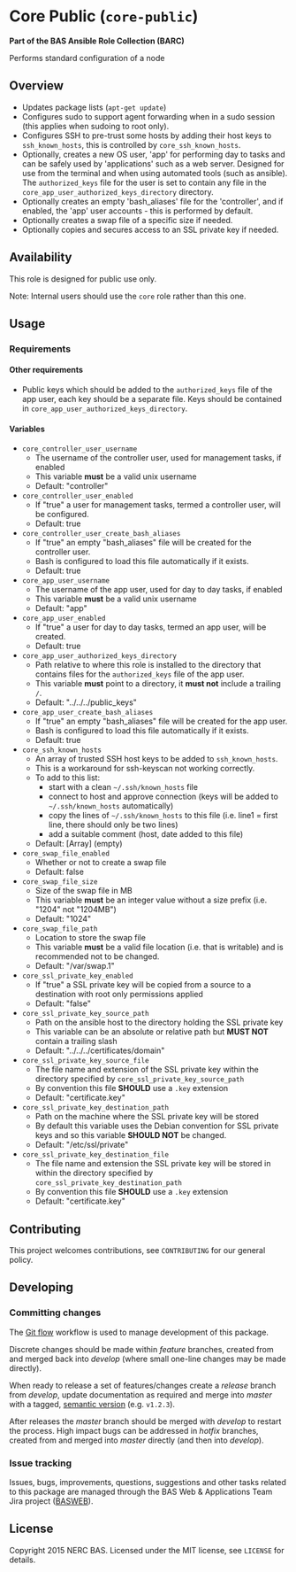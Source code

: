 # Core Public (`core-public`)

**Part of the BAS Ansible Role Collection (BARC)**

Performs standard configuration of a node

## Overview

* Updates package lists (`apt-get update`)
* Configures sudo to support agent forwarding when in a sudo session (this applies when sudoing to root only).
* Configures SSH to pre-trust some hosts by adding their host keys to `ssh_known_hosts`, this is controlled by `core_ssh_known_hosts`.
* Optionally, creates a new OS user, 'app' for performing day to tasks and can be safely used by 'applications' such as a web server. Designed for use from the terminal and when using automated tools (such as ansible). The `authorized_keys` file for the user is set to contain any file in the `core_app_user_authorized_keys_directory` directory.
* Optionally creates an empty 'bash_aliases' file for the 'controller', and if enabled, the 'app' user accounts - this is performed by default.
* Optionally creates a swap file of a specific size if needed.
* Optionally copies and secures access to an SSL private key if needed.

## Availability

This role is designed for public use only.

Note: Internal users should use the `core` role rather than this one.

## Usage

### Requirements

#### Other requirements

* Public keys which should be added to the `authorized_keys` file of the app user, each key should be a separate file. Keys should be contained in  `core_app_user_authorized_keys_directory`.

#### Variables

* `core_controller_user_username`
	* The username of the controller user, used for management tasks, if enabled
	* This variable **must** be a valid unix username
	* Default: "controller"
* `core_controller_user_enabled`
	* If "true" a user for management tasks, termed a controller user, will be configured.
	* Default: true
* `core_controller_user_create_bash_aliases`
    * If "true" an empty "bash_aliases" file will be created for the controller user.
    * Bash is configured to load this file automatically if it exists.
    * Default: true
* `core_app_user_username`
	* The username of the app user, used for day to day tasks, if enabled
	* This variable **must** be a valid unix username
	* Default: "app"
* `core_app_user_enabled`
	* If "true" a user for day to day tasks, termed an app user, will be created.
	* Default: true
* `core_app_user_authorized_keys_directory`
	* Path relative to where this role is installed to the directory that contains files for the `authorized_keys` file of the app user.
	* This variable **must** point to a directory, it **must not** include a trailing `/`.
	* Default: "../../../public_keys"
* `core_app_user_create_bash_aliases`
    * If "true" an empty "bash_aliases" file will be created for the app user.
    * Bash is configured to load this file automatically if it exists.
    * Default: true
* `core_ssh_known_hosts`
	* An array of trusted SSH host keys to be added to `ssh_known_hosts`.
	* This is a workaround for ssh-keyscan not working correctly.
    * To add to this list:
        * start with a clean `~/.ssh/known_hosts` file
        * connect to host and approve connection (keys will be added to `~/.ssh/known_hosts` automatically)
        * copy the lines of `~/.ssh/known_hosts` to this file (i.e. line1 = first line, there should only be two lines)
        * add a suitable comment (host, date added to this file)
    * Default: [Array]  (empty)
* `core_swap_file_enabled`
    * Whether or not to create a swap file
    * Default: false
* `core_swap_file_size`
    * Size of the swap file in MB
    * This variable **must** be an integer value without a size prefix (i.e. "1204" not "1204MB")
    * Default: "1024"
* `core_swap_file_path`
    * Location to store the swap file
    * This variable **must** be a valid file location (i.e. that is writable) and is recommended not to be changed.
    * Default: "/var/swap.1"
* `core_ssl_private_key_enabled`
    * If "true" a SSL private key will be copied from a source to a destination with root only permissions applied
    * Default: "false"
* `core_ssl_private_key_source_path`
    * Path on the ansible host to the directory holding the SSL private key
    * This variable can be an absolute or relative path but **MUST NOT** contain a trailing slash
    * Default: "../../../certificates/domain"
* `core_ssl_private_key_source_file`
    * The file name and extension of the SSL private key within the directory specified by `core_ssl_private_key_source_path`
    * By convention this file **SHOULD** use a `.key` extension
    * Default: "certificate.key"
* `core_ssl_private_key_destination_path`
    * Path on the machine where the SSL private key will be stored
    * By default this variable uses the Debian convention for SSL private keys and so this variable **SHOULD NOT** be changed.
    * Default: "/etc/ssl/private"
* `core_ssl_private_key_destination_file`
    * The file name and extension the SSL private key will be stored in within the directory specified by `core_ssl_private_key_destination_path`
    * By convention this file **SHOULD** use a `.key` extension
    * Default: "certificate.key"

## Contributing

This project welcomes contributions, see `CONTRIBUTING` for our general policy.

## Developing

### Committing changes

The [Git flow](https://github.com/fzaninotto/Faker#formatters) workflow is used to manage development of this package.

Discrete changes should be made within *feature* branches, created from and merged back into *develop* (where small one-line changes may be made directly).

When ready to release a set of features/changes create a *release* branch from *develop*, update documentation as required and merge into *master* with a tagged, [semantic version](http://semver.org/) (e.g. `v1.2.3`).

After releases the *master* branch should be merged with *develop* to restart the process. High impact bugs can be addressed in *hotfix* branches, created from and merged into *master* directly (and then into *develop*).

### Issue tracking

Issues, bugs, improvements, questions, suggestions and other tasks related to this package are managed through the BAS Web & Applications Team Jira project ([BASWEB](https://jira.ceh.ac.uk/browse/BASWEB)).

## License

Copyright 2015 NERC BAS. Licensed under the MIT license, see `LICENSE` for details.